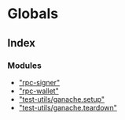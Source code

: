 # Globals

## Index

### Modules

* ["rpc-signer"](modules/_rpc_signer_.md)
* ["rpc-wallet"](modules/_rpc_wallet_.md)
* ["test-utils/ganache.setup"](modules/_test_utils_ganache_setup_.md)
* ["test-utils/ganache.teardown"](modules/_test_utils_ganache_teardown_.md)

